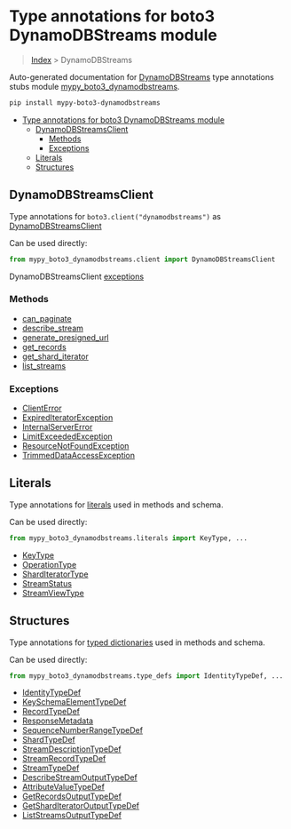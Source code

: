 # Type annotations for boto3 DynamoDBStreams module

> [Index](../index.md) > DynamoDBStreams

Auto-generated documentation for [DynamoDBStreams](https://boto3.amazonaws.com/v1/documentation/api/latest/reference/services/dynamodbstreams.html#DynamoDBStreams)
type annotations stubs module [mypy_boto3_dynamodbstreams](https://pypi.org/project/mypy-boto3-dynamodbstreams/).

```bash
pip install mypy-boto3-dynamodbstreams
```

- [Type annotations for boto3 DynamoDBStreams module](#type-annotations-for-boto3-dynamodbstreams-module)
  - [DynamoDBStreamsClient](#dynamodbstreamsclient)
    - [Methods](#methods)
    - [Exceptions](#exceptions)
  - [Literals](#literals)
  - [Structures](#structures)

## DynamoDBStreamsClient

Type annotations for  `boto3.client("dynamodbstreams")` as [DynamoDBStreamsClient](./client.md)

Can be used directly:

```python
from mypy_boto3_dynamodbstreams.client import DynamoDBStreamsClient
```


DynamoDBStreamsClient [exceptions](./client.md#exceptions)



### Methods
- [can_paginate](./client.md#can-paginate)
- [describe_stream](./client.md#describe-stream)
- [generate_presigned_url](./client.md#generate-presigned-url)
- [get_records](./client.md#get-records)
- [get_shard_iterator](./client.md#get-shard-iterator)
- [list_streams](./client.md#list-streams)




### Exceptions
- [ClientError](./client.md#clienterror)
- [ExpiredIteratorException](./client.md#expirediteratorexception)
- [InternalServerError](./client.md#internalservererror)
- [LimitExceededException](./client.md#limitexceededexception)
- [ResourceNotFoundException](./client.md#resourcenotfoundexception)
- [TrimmedDataAccessException](./client.md#trimmeddataaccessexception)










## Literals

Type annotations for [literals](./literals.md) used in methods and schema.

Can be used directly:

```python
from mypy_boto3_dynamodbstreams.literals import KeyType, ...
```

- [KeyType](./literals.md#keytype)
- [OperationType](./literals.md#operationtype)
- [ShardIteratorType](./literals.md#sharditeratortype)
- [StreamStatus](./literals.md#streamstatus)
- [StreamViewType](./literals.md#streamviewtype)




## Structures


Type annotations for [typed dictionaries](./type_defs.md) used in methods and schema.

Can be used directly:

```python
from mypy_boto3_dynamodbstreams.type_defs import IdentityTypeDef, ...
```

- [IdentityTypeDef](./type_defs.md#identitytypedef)
- [KeySchemaElementTypeDef](./type_defs.md#keyschemaelementtypedef)
- [RecordTypeDef](./type_defs.md#recordtypedef)
- [ResponseMetadata](./type_defs.md#responsemetadata)
- [SequenceNumberRangeTypeDef](./type_defs.md#sequencenumberrangetypedef)
- [ShardTypeDef](./type_defs.md#shardtypedef)
- [StreamDescriptionTypeDef](./type_defs.md#streamdescriptiontypedef)
- [StreamRecordTypeDef](./type_defs.md#streamrecordtypedef)
- [StreamTypeDef](./type_defs.md#streamtypedef)
- [DescribeStreamOutputTypeDef](./type_defs.md#describestreamoutputtypedef)
- [AttributeValueTypeDef](./type_defs.md#attributevaluetypedef)
- [GetRecordsOutputTypeDef](./type_defs.md#getrecordsoutputtypedef)
- [GetShardIteratorOutputTypeDef](./type_defs.md#getsharditeratoroutputtypedef)
- [ListStreamsOutputTypeDef](./type_defs.md#liststreamsoutputtypedef)
